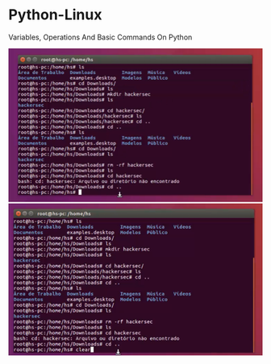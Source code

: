 # Python-Linux
 Variables, Operations And Basic Commands On Python

 ![01](print-commands-linux-ubuntu-01.png)
  ![01](print-commands-linux-ubuntu-02.png)

